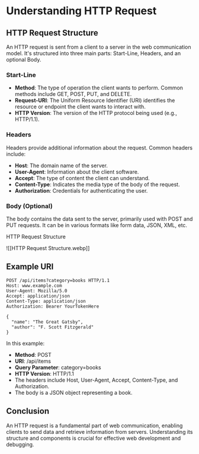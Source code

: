 # Understanding HTTP Request

## HTTP Request Structure

An HTTP request is sent from a client to a server in the web communication model. It's structured into three main parts: Start-Line, Headers, and an optional Body.

### Start-Line
- **Method**: The type of operation the client wants to perform. Common methods include GET, POST, PUT, and DELETE.
- **Request-URI**: The Uniform Resource Identifier (URI) identifies the resource or endpoint the client wants to interact with.
- **HTTP Version**: The version of the HTTP protocol being used (e.g., HTTP/1.1).

### Headers
Headers provide additional information about the request. Common headers include:
- **Host**: The domain name of the server.
- **User-Agent**: Information about the client software.
- **Accept**: The type of content the client can understand.
- **Content-Type**: Indicates the media type of the body of the request.
- **Authorization**: Credentials for authenticating the user.

### Body (Optional)
The body contains the data sent to the server, primarily used with POST and PUT requests. It can be in various formats like form data, JSON, XML, etc.



HTTP Request Structure

![[HTTP Request Structure.webp]]


## Example URI
```
POST /api/items?category=books HTTP/1.1
Host: www.example.com
User-Agent: Mozilla/5.0
Accept: application/json
Content-Type: application/json
Authorization: Bearer YourTokenHere

{
  "name": "The Great Gatsby",
  "author": "F. Scott Fitzgerald"
}
```

In this example:
- **Method**: POST
- **URI**: /api/items
- **Query Parameter**: category=books
- **HTTP Version**: HTTP/1.1
- The headers include Host, User-Agent, Accept, Content-Type, and Authorization.
- The body is a JSON object representing a book.

## Conclusion

An HTTP request is a fundamental part of web communication, enabling clients to send data and retrieve information from servers. Understanding its structure and components is crucial for effective web development and debugging.